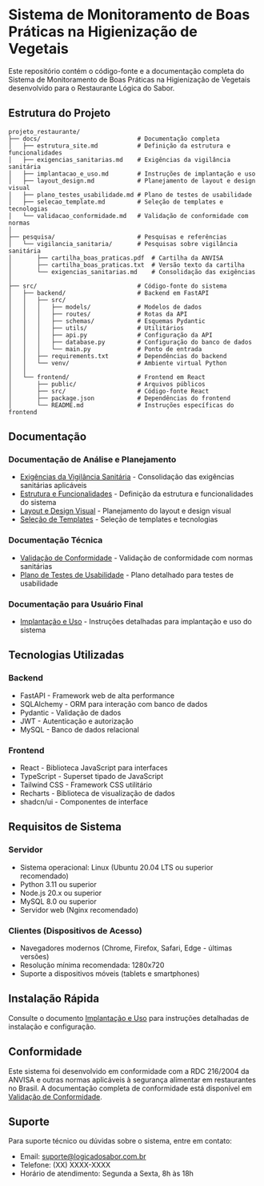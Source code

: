 # Sistema de Monitoramento de Boas Práticas na Higienização de Vegetais

Este repositório contém o código-fonte e a documentação completa do Sistema de Monitoramento de Boas Práticas na Higienização de Vegetais desenvolvido para o Restaurante Lógica do Sabor.

## Estrutura do Projeto

```
projeto_restaurante/
├── docs/                           # Documentação completa
│   ├── estrutura_site.md           # Definição da estrutura e funcionalidades
│   ├── exigencias_sanitarias.md    # Exigências da vigilância sanitária
│   ├── implantacao_e_uso.md        # Instruções de implantação e uso
│   ├── layout_design.md            # Planejamento de layout e design visual
│   ├── plano_testes_usabilidade.md # Plano de testes de usabilidade
│   ├── selecao_template.md         # Seleção de templates e tecnologias
│   └── validacao_conformidade.md   # Validação de conformidade com normas
│
├── pesquisa/                       # Pesquisas e referências
│   └── vigilancia_sanitaria/       # Pesquisas sobre vigilância sanitária
│       ├── cartilha_boas_praticas.pdf  # Cartilha da ANVISA
│       ├── cartilha_boas_praticas.txt  # Versão texto da cartilha
│       └── exigencias_sanitarias.md    # Consolidação das exigências
│
├── src/                            # Código-fonte do sistema
│   ├── backend/                    # Backend em FastAPI
│   │   ├── src/
│   │   │   ├── models/             # Modelos de dados
│   │   │   ├── routes/             # Rotas da API
│   │   │   ├── schemas/            # Esquemas Pydantic
│   │   │   ├── utils/              # Utilitários
│   │   │   ├── api.py              # Configuração da API
│   │   │   ├── database.py         # Configuração do banco de dados
│   │   │   └── main.py             # Ponto de entrada
│   │   ├── requirements.txt        # Dependências do backend
│   │   └── venv/                   # Ambiente virtual Python
│   │
│   └── frontend/                   # Frontend em React
│       ├── public/                 # Arquivos públicos
│       ├── src/                    # Código-fonte React
│       ├── package.json            # Dependências do frontend
│       └── README.md               # Instruções específicas do frontend
```

## Documentação

### Documentação de Análise e Planejamento
- [Exigências da Vigilância Sanitária](docs/exigencias_sanitarias.md) - Consolidação das exigências sanitárias aplicáveis
- [Estrutura e Funcionalidades](docs/estrutura_site.md) - Definição da estrutura e funcionalidades do sistema
- [Layout e Design Visual](docs/layout_design.md) - Planejamento do layout e design visual
- [Seleção de Templates](docs/selecao_template.md) - Seleção de templates e tecnologias

### Documentação Técnica
- [Validação de Conformidade](docs/validacao_conformidade.md) - Validação de conformidade com normas sanitárias
- [Plano de Testes de Usabilidade](docs/plano_testes_usabilidade.md) - Plano detalhado para testes de usabilidade

### Documentação para Usuário Final
- [Implantação e Uso](docs/implantacao_e_uso.md) - Instruções detalhadas para implantação e uso do sistema

## Tecnologias Utilizadas

### Backend
- FastAPI - Framework web de alta performance
- SQLAlchemy - ORM para interação com banco de dados
- Pydantic - Validação de dados
- JWT - Autenticação e autorização
- MySQL - Banco de dados relacional

### Frontend
- React - Biblioteca JavaScript para interfaces
- TypeScript - Superset tipado de JavaScript
- Tailwind CSS - Framework CSS utilitário
- Recharts - Biblioteca de visualização de dados
- shadcn/ui - Componentes de interface

## Requisitos de Sistema

### Servidor
- Sistema operacional: Linux (Ubuntu 20.04 LTS ou superior recomendado)
- Python 3.11 ou superior
- Node.js 20.x ou superior
- MySQL 8.0 ou superior
- Servidor web (Nginx recomendado)

### Clientes (Dispositivos de Acesso)
- Navegadores modernos (Chrome, Firefox, Safari, Edge - últimas versões)
- Resolução mínima recomendada: 1280x720
- Suporte a dispositivos móveis (tablets e smartphones)

## Instalação Rápida

Consulte o documento [Implantação e Uso](docs/implantacao_e_uso.md) para instruções detalhadas de instalação e configuração.

## Conformidade

Este sistema foi desenvolvido em conformidade com a RDC 216/2004 da ANVISA e outras normas aplicáveis à segurança alimentar em restaurantes no Brasil. A documentação completa de conformidade está disponível em [Validação de Conformidade](docs/validacao_conformidade.md).

## Suporte

Para suporte técnico ou dúvidas sobre o sistema, entre em contato:
- Email: suporte@logicadosabor.com.br
- Telefone: (XX) XXXX-XXXX
- Horário de atendimento: Segunda a Sexta, 8h às 18h
